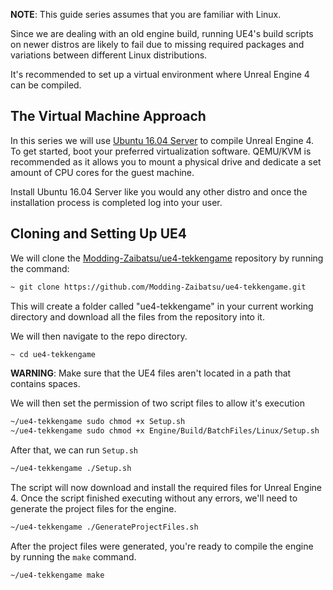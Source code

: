 **NOTE**: This guide series assumes that you are familiar with Linux.

Since we are dealing with an old engine build, running UE4's build scripts on newer distros are likely to fail due to missing required packages and variations between different Linux distributions.

It's recommended to set up a virtual environment where Unreal Engine 4 can be compiled.

## The Virtual Machine Approach
In this series we will use [Ubuntu 16.04 Server](https://releases.ubuntu.com/16.04/) to compile Unreal Engine 4. To get started, boot your preferred virtualization software. QEMU/KVM is recommended as it allows you to mount a physical drive and dedicate a set amount of CPU cores for the guest machine.

Install Ubuntu 16.04 Server like you would any other distro and once the installation process is completed log into your user.

## Cloning and Setting Up UE4
We will clone the [Modding-Zaibatsu/ue4-tekkengame](https://github.com/Modding-Zaibatsu/ue4-tekkengame) repository by running the command:
```bash
~ git clone https://github.com/Modding-Zaibatsu/ue4-tekkengame.git
```

This will create a folder called "ue4-tekkengame" in your current working directory and download all the files from the repository into it.

We will then navigate to the repo directory.

```bash
~ cd ue4-tekkengame
```

**WARNING**: Make sure that the UE4 files aren't located in a path that contains spaces.

We will then set the permission of two script files to allow it's execution

```bash
~/ue4-tekkengame sudo chmod +x Setup.sh
~/ue4-tekkengame sudo chmod +x Engine/Build/BatchFiles/Linux/Setup.sh
```

After that, we can run `Setup.sh`

```bash
~/ue4-tekkengame ./Setup.sh
```
The script will now download and install the required files for Unreal Engine 4. Once the script finished executing without any errors, we'll need to generate the project files for the engine.

```bash
~/ue4-tekkengame ./GenerateProjectFiles.sh
```

After the project files were generated, you're ready to compile the engine by running the `make` command.

```bash
~/ue4-tekkengame make
```